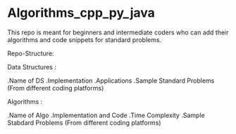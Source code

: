 # Algorithms_cpp_py_java
This repo is meant for beginners and intermediate coders who can add their algorithms and code snippets for standard problems. 


Repo-Structure:

Data Structures :

  .Name of DS
  .Implementation
  .Applications
  .Sample Standard Problems  (From different coding platforms)
  
 Algorithms :

  .Name of Algo
  .Implementation and Code
  .Time Complexity
  .Sample Stabdard Problems (From different coding platforms)
 
 
 
